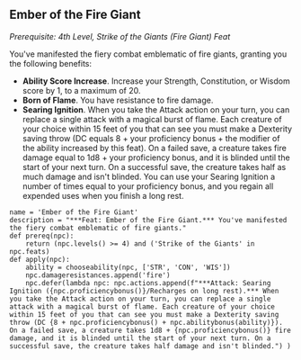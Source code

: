 ## Ember of the Fire Giant
*Prerequisite: 4th Level, Strike of the Giants (Fire Giant) Feat*

You've manifested the fiery combat emblematic of fire giants, granting you the following benefits:

* **Ability Score Increase**. Increase your Strength, Constitution, or Wisdom score by 1, to a maximum of 20.
* **Born of Flame**. You have resistance to fire damage.
* **Searing Ignition**. When you take the Attack action on your turn, you can replace a single attack with a magical burst of flame. Each creature of your choice within 15 feet of you that can see you must make a Dexterity saving throw (DC equals 8 + your proficiency bonus + the modifier of the ability increased by this feat). On a failed save, a creature takes fire damage equal to 1d8 + your proficiency bonus, and it is blinded until the start of your next turn. On a successful save, the creature takes half as much damage and isn't blinded. You can use your Searing Ignition a number of times equal to your proficiency bonus, and you regain all expended uses when you finish a long rest.

```
name = 'Ember of the Fire Giant'
description = "***Feat: Ember of the Fire Giant.*** You've manifested the fiery combat emblematic of fire giants."
def prereq(npc):
    return (npc.levels() >= 4) and ('Strike of the Giants' in npc.feats)
def apply(npc):
    ability = chooseability(npc, ['STR', 'CON', 'WIS'])
    npc.damageresistances.append('fire')
    npc.defer(lambda npc: npc.actions.append(f"***Attack: Searing Ignition ({npc.proficiencybonus()}/Recharges on long rest).*** When you take the Attack action on your turn, you can replace a single attack with a magical burst of flame. Each creature of your choice within 15 feet of you that can see you must make a Dexterity saving throw (DC {8 + npc.proficiencybonus() + npc.abilitybonus(ability)}). On a failed save, a creature takes 1d8 + {npc.proficiencybonus()} fire damage, and it is blinded until the start of your next turn. On a successful save, the creature takes half damage and isn't blinded.") )
```
